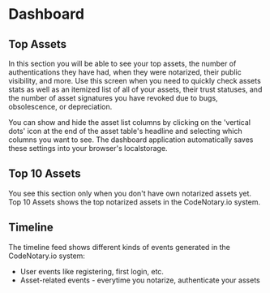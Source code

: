 # Dashboard

## Top Assets

In this section you will be able to see your top assets, the number of authentications they have had, when they were notarized, their public visibility, and more.
Use this screen when you need to quickly check assets stats as well as an itemized list of all of your assets, their trust statuses, and the number of asset signatures you have revoked due to bugs, obsolescence, or depreciation.

You can show and hide the asset list columns by clicking on the 'vertical dots' icon at the end of the asset table's headline and selecting which columns you want to see. The dashboard application automatically saves these settings into your browser's localstorage.


## Top 10 Assets

You see this section only when you don't have own notarized assets yet. Top 10 Assets shows the top notarized assets in the CodeNotary.io system.

## Timeline

The timeline feed shows different kinds of events generated in the CodeNotary.io system:

- User events like registering, first login, etc.
- Asset-related events - everytime you notarize, authenticate your assets

